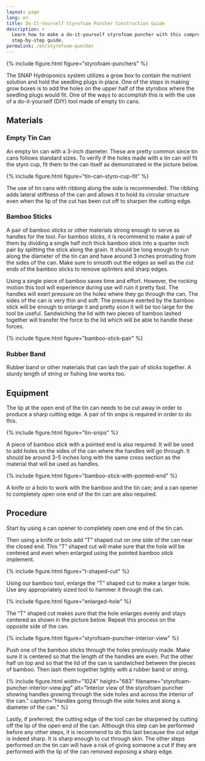 ```yaml
---
layout: page
lang: en
title: Do-It-Yourself Styrofoam Puncher Construction Guide
description: >
  Learn how to make a do-it-yourself styrofoam puncher with this comprehensive
  step-by-step guide.
permalink: /en/styrofoam-puncher
---
```


{% include figure.html figure="styrofoam-punchers" %}

The SNAP Hydroponics system utilizes a grow box to contain the nutrient
solution and hold the seedling plugs in place. One of the steps in making
grow boxes is to add the holes on the upper half of the styrobox where the
seedling plugs would fit. One of the ways to accomplish this is with the use
of a do-it-yourself (DIY) tool made of empty tin cans.

## Materials


### Empty Tin Can

An empty tin can with a 3-inch diameter. These are pretty common since tin cans
follows standard sizes. To verify if the holes made with a tin can will fit
the styro cup, fit them to the can itself as demonstrated in the picture below.

{% include figure.html figure="tin-can-styro-cup-fit" %}

The use of tin cans with ribbing along the side is recommended. The ribbing
adds lateral stiffness of the can and allows it to hold its circular structure
even when the lip of the cut has been cut off to sharpen the cutting edge.


### Bamboo Sticks

A pair of bamboo sticks or other materials strong enough to serve as handles
for the tool. For bamboo sticks, it is recommend to make a pair of them by
dividing a single half inch thick bamboo stick into a quarter inch pair by
splitting the stick along the grain. It should be long enough to run along
the diameter of the tin can and have around 3 inches protruding from the sides
of the can. Make sure to smooth out the edges as well as the cut ends of the
bamboo sticks to remove splinters and sharp edges.

Using a single piece of bamboo saves time and effort. However, the rocking
motion this tool will experience during use will ruin it pretty fast. The handles
will exert pressure on the holes where they go through the can. The sides of the
can is very thin and soft. The pressure exerted by the bamboo stick will be enough
to enlarge it and pretty soon it will be too large for the tool be useful.
Sandwiching the lid with two pieces of bamboo lashed together will transfer the 
force to the lid which will be able to handle these forces.

 
{% include figure.html figure="bamboo-stick-pair" %}

### Rubber Band

Rubber band or other materials that can lash the pair of sticks together. A
sturdy length of string or fishing line works too.

## Equipment

The lip at the open end of the tin can needs to be cut away in order to produce
a sharp cutting edge. A pair of tin snips is required in order to do this.

{% include figure.html figure="tin-snips" %}

A piece of bamboo stick with a pointed end is also required. It will be used to
add holes on the sides of the can where the handles will go through. It should
be around 3–5 inches long with the same cross section as the material that will
be used as handles.

{% include figure.html figure="bamboo-stick-with-pointed-end" %}

A knife or a bolo to work with the bamboo and the tin can; and a can opener to
completely open one end of the tin can are also required.

## Procedure

Start by using a can opener to completely open one end of the tin can.

Then using a knife or bolo add “T” shaped cut on one side of the can near the
closed end. This “T” shaped cut will make sure that the hole will be centered
and even when enlarged using the pointed bamboo stick implement.

{% include figure.html figure="t-shaped-cut" %}

Using our bamboo tool, enlarge the “T” shaped cut to make a larger hole. Use any
appropriately sized tool to hammer it through the can.

{% include figure.html figure="enlarged-hole" %}

The “T” shaped cut makes sure that the hole enlarges evenly and stays centered
as shown in the picture below. Repeat this process on the opposite side of the
can.

{% include figure.html figure="styrofoam-puncher-interior-view" %}

Push one of the bamboo sticks through the holes previously made. Make sure it is
centered so that the length of the handles are even. Put the other half on top
and so that the lid of the can is sandwiched between the pieces of bamboo. 
Then lash them together tightly with a rubber band or string.

{% include figure.html width="1024" height="683"
    filename="styrofoam-puncher-interior-view.jpg"
    alt="Interior view of the styrofoam puncher showing handles growing through
    the side holes and across the interior of the can."
    caption="Handles going through the side holes and along a diameter of the can." %}

Lastly, if preferred, the cutting edge of the tool can be sharpened by cutting
off the lip of the open end of the can. Although this step can be performed
before any other steps, it is recommend to do this last because the cut edge
is indeed sharp. It is sharp enough to cut through skin. The other steps performed
on the tin can will have a risk of giving someone a cut if they are performed
with the lip of the can removed exposing a sharp edge.





